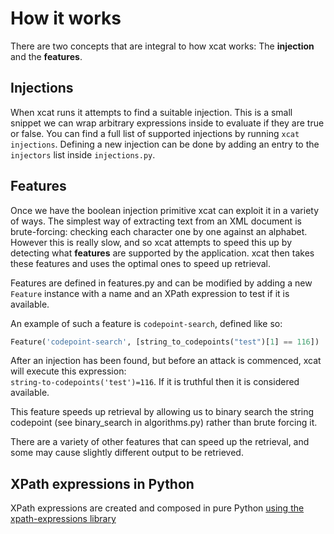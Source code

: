 # How it works

There are two concepts that are integral to how xcat works: The **injection** and the **features**.

## Injections

When xcat runs it attempts to find a suitable injection. This is a small snippet we can wrap arbitrary expressions 
inside to evaluate if they are true or false. You can find a full list of supported injections by running 
`xcat injections`. Defining a new injection can be done by adding an entry to the `injectors` 
list inside `injections.py`.

## Features

Once we have the boolean injection primitive xcat can exploit it in a variety of ways. The simplest way 
of extracting text from an XML document is brute-forcing: checking each character one by one against an alphabet. 
However this is really slow, and so xcat attempts to speed this up by detecting what **features** are supported by 
the application. xcat then takes these features and uses the optimal ones to speed up retrieval.

Features are defined in features.py and can be modified by adding a new `Feature` instance with a name and 
an XPath expression to test if it is available.

An example of such a feature is `codepoint-search`, defined like so:

```python
Feature('codepoint-search', [string_to_codepoints("test")[1] == 116])
```

After an injection has been found, but before an attack is commenced, xcat will execute this expression:  
`string-to-codepoints('test')=116`. If it is truthful then it is considered available.

This feature speeds up retrieval by allowing us to binary search the string codepoint 
(see binary_search in algorithms.py) rather than brute forcing it.

There are a variety of other features that can speed up the retrieval, and some may cause slightly different output 
to be retrieved.

## XPath expressions in Python

XPath expressions are created and composed in pure Python 
[using the xpath-expressions library](https://github.com/orf/xpath-expressions)

